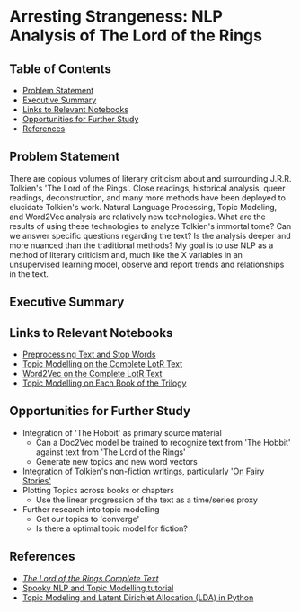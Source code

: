 # Arresting Strangeness: NLP Analysis of The Lord of the Rings

## Table of Contents

* [Problem Statement](#user-content-problem-statement)
* [Executive Summary](#user-content-executive-summary)
* [Links to Relevant Notebooks](#user-content-links-to-relevant-notebooks)
* [Opportunities for Further Study](#user-content-opportunities-for-further-study)
* [References](#user-content-references)

## Problem Statement

There are copious volumes of literary criticism about and surrounding J.R.R. Tolkien's 'The Lord of the Rings'.  Close readings, historical analysis, queer readings, deconstruction, and many more methods have been deployed to elucidate Tolkien's work. Natural Language Processing, Topic Modeling, and Word2Vec analysis are relatively new technologies. What are the results of using these technologies to analyze Tolkien's immortal tome? Can we answer specific questions regarding the text? Is the analysis deeper and more nuanced than the traditional methods?
My goal is to use NLP as a method of literary criticism and, much like the X variables in an unsupervised learning model, observe and report trends and relationships in the text. 

## Executive Summary



## Links to Relevant Notebooks
* [Preprocessing Text and Stop Words](https://github.com/JDHazard/tolkien_nlp_capstone/blob/master/preprocessing_stopwords_plotly.ipynb)
* [Topic Modelling on the Complete LotR Text](https://github.com/JDHazard/tolkien_nlp_capstone/blob/master/topic_modeling_LotR_complete.ipynb)
* [Word2Vec on the Complete LotR Text](https://github.com/JDHazard/tolkien_nlp_capstone/blob/master/word2vec_lotr_complete.ipynb)
* [Topic Modelling on Each Book of the Trilogy]()


## Opportunities for Further Study

* Integration of 'The Hobbit' as primary source material
    - Can a Doc2Vec model be trained to recognize text from 'The Hobbit' against text from 'The Lord of the Rings'
    - Generate new topics and new word vectors
* Integration of Tolkien's non-fiction writings, particularly ['On Fairy Stories'](http://heritagepodcast.com/wp-content/uploads/Tolkien-On-Fairy-Stories-subcreation.pdf)
* Plotting Topics across books or chapters
    - Use the linear progression of the text as a time/series proxy
* Further research into topic modelling 
    - Get our topics to 'converge'
    - Is there a optimal topic model for fiction?

## References
* [*The Lord of the Rings Complete Text*](https://archive.org/details/TheLordOfTheRing1TheFellowshipOfTheRing)
* [Spooky NLP and Topic Modelling tutorial](https://www.kaggle.com/arthurtok/spooky-nlp-and-topic-modelling-tutorial)
* [Topic Modeling and Latent Dirichlet Allocation (LDA) in Python](https://towardsdatascience.com/topic-modeling-and-latent-dirichlet-allocation-in-python-9bf156893c24)
